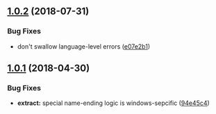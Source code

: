 ## [1.0.2](https://github.com/princjef/font-finder/compare/v1.0.1...v1.0.2) (2018-07-31)


### Bug Fixes

* don't swallow language-level errors ([e07e2b1](https://github.com/princjef/font-finder/commit/e07e2b1))

<a name="1.0.1"></a>
## [1.0.1](https://github.com/princjef/font-finder/compare/v1.0.0...v1.0.1) (2018-04-30)


### Bug Fixes

* **extract:** special name-ending logic is windows-sepcific ([94e45c4](https://github.com/princjef/font-finder/commit/94e45c4))

